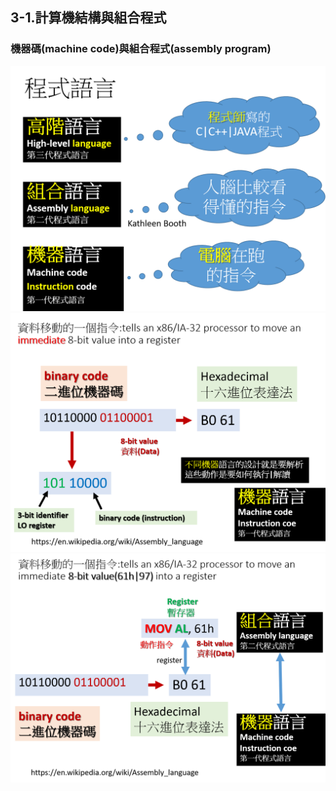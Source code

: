 ## 3-1.計算機結構與組合程式
### 機器碼(machine code)與組合程式(assembly program)
![cs1.png](cs1.png)
![cs2.png](cs2.png)
![cs3.png](cs3.png)

